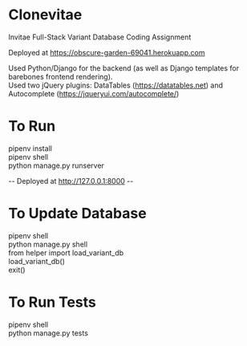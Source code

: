 # Clonevitae
Invitae Full-Stack Variant Database Coding Assignment 

Deployed at https://obscure-garden-69041.herokuapp.com

Used Python/Django for the backend (as well as Django templates for barebones frontend rendering).  
Used two jQuery plugins: DataTables (https://datatables.net) and Autocomplete (https://jqueryui.com/autocomplete/)

# To Run
pipenv install <br />
pipenv shell <br />
python manage.py runserver <br />

-- Deployed at http://127.0.0.1:8000 --

# To Update Database
pipenv shell <br />
python manage.py shell <br />
from helper import load_variant_db <br />
load_variant_db() <br />
exit() <br />

# To Run Tests
pipenv shell <br />
python manage.py tests <br />
